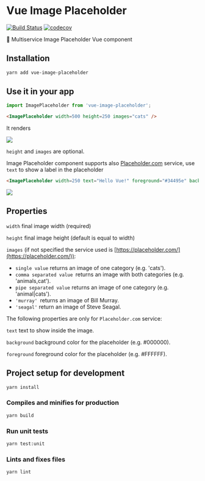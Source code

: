 # Vue Image Placeholder

[![Build Status](https://travis-ci.org/astagi/vue-image-placeholder.svg?branch=master)](https://travis-ci.org/astagi/vue-image-placeholder) [![codecov](https://codecov.io/gh/astagi/vue-image-placeholder/branch/master/graph/badge.svg)](https://codecov.io/gh/astagi/vue-image-placeholder)

🌉 Multiservice Image Placeholder Vue component

## Installation

```sh
yarn add vue-image-placeholder
```

## Use it in your app

```ts
import ImagePlaceholder from 'vue-image-placeholder';
```

```html
<ImagePlaceholder width=500 height=250 images="cats" />
```

It renders

<img src="https://loremflickr.com/500/250/cats"/>

`height` and `images` are optional.

Image Placeholder component supports also [Placeholder.com](https://placeholder.com/) service, use `text` to show a label in the placeholder

```html
<ImagePlaceholder width=250 text="Hello Vue!" foreground="#34495e" background="#41B883"/>
```

<img src="https://via.placeholder.com/250x250/41B883/34495e?text=Hello+Vue%21"/>


## Properties

`width` final image width (required)

`height` final image height (default is equal to width)

`images` (if not specified the service used is [https://placeholder.com/](https://placeholder.com/)):
  - `single value` returns an image of one category (e.g. 'cats').
  - `comma separated value `returns an image with both categories (e.g. 'animals,cat').
  - `pipe separated value` returns an image of one category (e.g. 'animal|cats').
  - `'murray' `returns an image of Bill Murray.
  - `'seagal'` return an image of Steve Seagal.

The following properties are only for `Placeholder.com` service:

`text` text to show inside the image.

`background` background color for the placeholder (e.g. #000000).

`foreground` foreground color for the placeholder (e.g. #FFFFFF).

## Project setup for development

```sh
yarn install
```

### Compiles and minifies for production

```sh
yarn build
```

### Run unit tests

```sh
yarn test:unit
```

### Lints and fixes files

```sh
yarn lint
```
